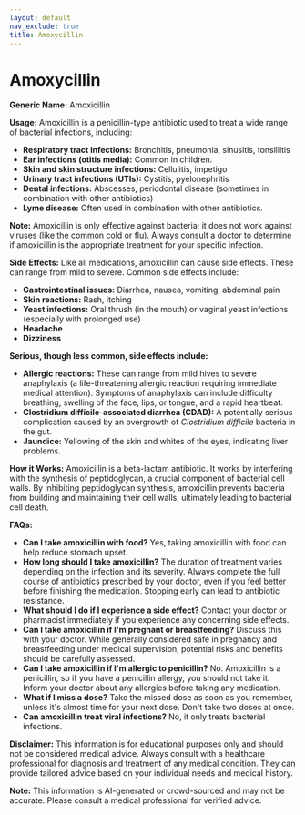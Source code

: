 ```yaml
---
layout: default
nav_exclude: true
title: Amoxycillin
---
```


# Amoxycillin

**Generic Name:** Amoxicillin

**Usage:** Amoxicillin is a penicillin-type antibiotic used to treat a wide range of bacterial infections, including:

* **Respiratory tract infections:** Bronchitis, pneumonia, sinusitis, tonsillitis
* **Ear infections (otitis media):**  Common in children.
* **Skin and skin structure infections:** Cellulitis, impetigo
* **Urinary tract infections (UTIs):** Cystitis, pyelonephritis
* **Dental infections:** Abscesses, periodontal disease (sometimes in combination with other antibiotics)
* **Lyme disease:** Often used in combination with other antibiotics.


**Note:** Amoxicillin is only effective against bacteria; it does not work against viruses (like the common cold or flu).  Always consult a doctor to determine if amoxicillin is the appropriate treatment for your specific infection.


**Side Effects:**  Like all medications, amoxicillin can cause side effects.  These can range from mild to severe. Common side effects include:

* **Gastrointestinal issues:** Diarrhea, nausea, vomiting, abdominal pain
* **Skin reactions:** Rash, itching
* **Yeast infections:**  Oral thrush (in the mouth) or vaginal yeast infections (especially with prolonged use)
* **Headache**
* **Dizziness**

**Serious, though less common, side effects include:**

* **Allergic reactions:** These can range from mild hives to severe anaphylaxis (a life-threatening allergic reaction requiring immediate medical attention). Symptoms of anaphylaxis can include difficulty breathing, swelling of the face, lips, or tongue, and a rapid heartbeat.
* **Clostridium difficile-associated diarrhea (CDAD):** A potentially serious complication caused by an overgrowth of *Clostridium difficile* bacteria in the gut.
* **Jaundice:** Yellowing of the skin and whites of the eyes, indicating liver problems.


**How it Works:** Amoxicillin is a beta-lactam antibiotic. It works by interfering with the synthesis of peptidoglycan, a crucial component of bacterial cell walls.  By inhibiting peptidoglycan synthesis, amoxicillin prevents bacteria from building and maintaining their cell walls, ultimately leading to bacterial cell death.


**FAQs:**

* **Can I take amoxicillin with food?** Yes, taking amoxicillin with food can help reduce stomach upset.
* **How long should I take amoxicillin?**  The duration of treatment varies depending on the infection and its severity.  Always complete the full course of antibiotics prescribed by your doctor, even if you feel better before finishing the medication. Stopping early can lead to antibiotic resistance.
* **What should I do if I experience a side effect?** Contact your doctor or pharmacist immediately if you experience any concerning side effects.
* **Can I take amoxicillin if I'm pregnant or breastfeeding?**  Discuss this with your doctor. While generally considered safe in pregnancy and breastfeeding under medical supervision, potential risks and benefits should be carefully assessed.
* **Can I take amoxicillin if I'm allergic to penicillin?** No. Amoxicillin is a penicillin, so if you have a penicillin allergy, you should not take it.  Inform your doctor about any allergies before taking any medication.
* **What if I miss a dose?** Take the missed dose as soon as you remember, unless it's almost time for your next dose.  Don't take two doses at once.
* **Can amoxicillin treat viral infections?** No, it only treats bacterial infections.

**Disclaimer:** This information is for educational purposes only and should not be considered medical advice.  Always consult with a healthcare professional for diagnosis and treatment of any medical condition.  They can provide tailored advice based on your individual needs and medical history.


**Note:** This information is AI-generated or crowd-sourced and may not be accurate. Please consult a medical professional for verified advice.
